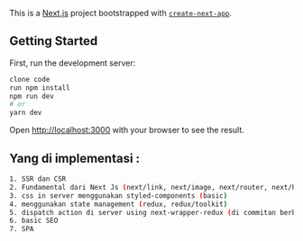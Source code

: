 This is a [Next.js](https://nextjs.org/) project bootstrapped with [`create-next-app`](https://github.com/vercel/next.js/tree/canary/packages/create-next-app).

## Getting Started

First, run the development server:

```bash
clone code
run npm install
npm run dev
# or
yarn dev
```

Open [http://localhost:3000](http://localhost:3000) with your browser to see the result.

## Yang di implementasi :
```bash
1. SSR dan CSR
2. Fundamental dari Next Js (next/link, next/image, next/router, next/head, data-fetching, routing, custom _app, _document file)
3. css in server menggunakan styled-components (basic) 
4. menggunakan state management (redux, redux/toolkit) 
5. dispatch action di server using next-wrapper-redux (di commitan berbeda)
6. basic SEO 
7. SPA
```
